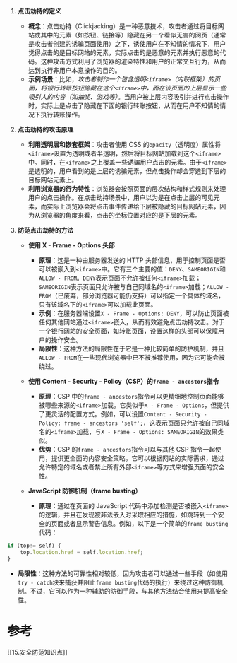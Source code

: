 1. **点击劫持的定义**
    
    - **概念**：点击劫持（Clickjacking）是一种恶意技术，攻击者通过将目标网站或其中的元素（如按钮、链接等）隐藏在另一个看似无害的网页（通常是攻击者创建的诱骗页面使用）之下，诱使用户在不知情的情况下，用户觉得点击的是目标网站的元素，实际点击的是恶意的元素并执行恶意的代码。这种攻击方式利用了浏览器的渲染特性和用户的正常交互行为，从而达到执行非用户本意操作的目的。
    - **示例场景**：比如，*攻击者制作一个包含透明`<iframe>`（内联框架）的页面，将银行转账按钮隐藏在这个`<iframe>`中，而在该页面的上层显示一些吸引人的内容（如抽奖、游戏等）*。当用户被上层内容吸引并进行点击操作时，实际上是点击了隐藏在下面的银行转账按钮，从而在用户不知情的情况下执行转账操作。

2. **点击劫持的攻击原理**
    
    - **利用透明层和嵌套框架**：攻击者使用 CSS 的`opacity`（透明度）属性将`<iframe>`设置为透明或者半透明，然后将目标网站加载到这个`<iframe>`中。同时，在`<iframe>`之上覆盖一些诱骗用户点击的元素。由于`<iframe>`是透明的，用户看到的是上层的诱骗元素，但点击操作却会穿透到下层的目标网站元素上。
    - **利用浏览器的行为特性**：浏览器会按照页面的层次结构和样式规则来处理用户的点击操作。在点击劫持场景中，用户以为是在点击上层的可见元素，而实际上浏览器会将点击事件传递给下层被隐藏的目标网站元素，因为从浏览器的角度来看，点击的坐标位置对应的是下层的元素。

3. **防范点击劫持的方法**
    
    - **使用 X - Frame - Options 头部**
        - **原理**：这是一种由服务器发送的 HTTP 头部信息，用于控制页面是否可以被嵌入到`<iframe>`中。它有三个主要的值：`DENY`、`SAMEORIGIN`和`ALLOW - FROM`。`DENY`表示页面不允许被任何`<iframe>`加载；`SAMEORIGIN`表示页面只允许被与自己同域名的`<iframe>`加载；`ALLOW - FROM`（已废弃，部分浏览器可能仍支持）可以指定一个具体的域名，只有该域名下的`<iframe>`可以加载此页面。
        - **示例**：在服务器端设置`X - Frame - Options: DENY`，可以防止页面被任何其他网站通过`<iframe>`嵌入，从而有效避免点击劫持攻击。对于一个银行网站的安全页面，如转账页面，设置这样的头部可以保障用户的操作安全。
        - **局限性**：这种方法的局限性在于它是一种比较简单的防护机制，并且`ALLOW - FROM`在一些现代浏览器中已不被推荐使用，因为它可能会被绕过。
 
	- **使用 Content - Security - Policy（CSP）的`frame - ancestors`指令**
        - **原理**：CSP 中的`frame - ancestors`指令可以更精细地控制页面能够被哪些来源的`<iframe>`加载。它类似于`X - Frame - Options`，但提供了更灵活的配置方式。例如，可以设置`Content - Security - Policy: frame - ancestors 'self';`，这表示页面只允许被自己同域名的`<iframe>`加载，与`X - Frame - Options: SAMEORIGIN`的效果类似。
        - **优势**：CSP 的`frame - ancestors`指令可以与其他 CSP 指令一起使用，提供更全面的内容安全策略。它可以根据网站的实际需求，通过允许特定的域名或者禁止所有外部`<iframe>`等方式来增强页面的安全性。

	- **JavaScript 防御机制（frame busting）**
        - **原理**：通过在页面的 JavaScript 代码中添加检测是否被嵌入`<iframe>`的逻辑，并且在发现被非法嵌入时采取相应的措施，如跳转到一个安全的页面或者显示警告信息。例如，以下是一个简单的`frame busting`代码：

```js
if (top!= self) {
    top.location.href = self.location.href;
}
```

- **局限性**：这种方法的可靠性相对较低，因为攻击者可以通过一些手段（如使用`try - catch`块来捕获并阻止`frame busting`代码的执行）来绕过这种防御机制。不过，它可以作为一种辅助的防御手段，与其他方法结合使用来提高安全性。

# 参考
[[15.安全防范知识点]]